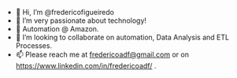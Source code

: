 - 👋 Hi, I’m @fredericofigueiredo
- 👀 I’m very passionate about technology!
- 🌱 Automation @ Amazon.
- 💞️ I’m looking to collaborate on automation, Data Analysis and ETL Processes.
- 📫 Please reach me at fredericoadf@gmail.com or on https://www.linkedin.com/in/fredericoadf/ .

<!---
fredericofigueiredo/fredericofigueiredo is a ✨ special ✨ repository because its `README.md` (this file) appears on your GitHub profile.
You can click the Preview link to take a look at your changes.
--->
